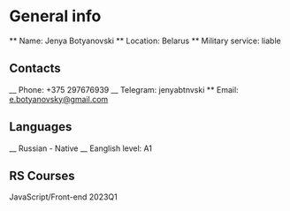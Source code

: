 # General info
** Name: Jenya Botyanovski
** Location: Belarus
** Military service: liable
## Contacts
__ Phone: +375 297676939
__ Telegram: jenyabtnvski
** Email: e.botyanovsky@gmail.com
## Languages
__ Russian - Native
__ Eanglish level: A1
## RS Courses
JavaScript/Front-end 2023Q1
